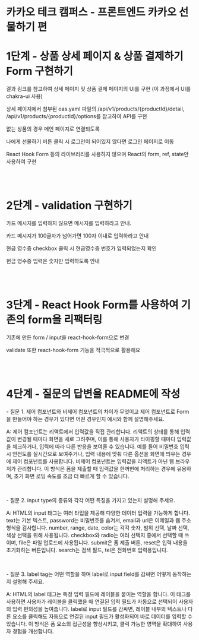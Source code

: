 # 카카오 테크 캠퍼스 - 프론트엔드 카카오 선물하기 편

<h1>1단계 - 상품 상세 페이지 & 상품 결제하기 Form 구현하기 </h1>
<p>결과 링크를 참고하여 상세 페이지 및 상품 결제 페이지의 UI를 구현 (이 과정에서 UI를 chakra-ui 사용)</p>
<p>상세 페이지에서 첨부된 oas.yaml 파일의 /api/v1/products/{productId}/detail, /api/v1/products/{productId}/options를 참고하여 API를 구현</p>
<p>없는 상품의 경우 메인 페이지로 연결되도록</p>
<p>나에게 선물하기 버튼 클릭 시 로그인이 되어있지 않다면 로그인 페이지로 이동</p>
<p>React Hook Form 등의 라이브러리를 사용하지 않으며 React의 form, ref, state만 사용하여 구현</p><br><br>

<h1>2단계 - validation 구현하기 </h1>
<p>카드 메시지를 입력하지 않으면 메시지를 입력하라고 안내.</p>
<p>카드 메시지가 100글자가 넘어가면 100자 이내로 입력하라고 안내</p>
<p>현금 영수증 checkbox 클릭 시 현금영수증 번호가 입력되었는지 확인</p>
<p>현금 영수증 입력은 숫자만 입력하도록 안내</p><br><br>

<h1>3단계 -  React Hook Form를 사용하여 기존의 form을 리팩터링 </h1>
<p>기존에 만든 form / input을 react-hook-form으로 변경</p>
<p>validate 또한 react-hook-form 기능을 적극적으로 활용해요</p><br><br>

<h1>4단계 - 질문의 답변을 README에 작성</h1>
<p>- 질문 1. 제어 컴포넌트와 비제어 컴포넌트의 차이가 무엇이고 제어 컴포넌트로 Form을 만들어야 하는 경우가 있다면 어떤 경우인지 예시와 함께 설명해주세요.</p>
<p>A: 제어 컴포넌트는 리액트에서 입력값을 직접 관리합니다. 리액트의 상태를 통해 입력값이 변경될 때마다 화면을 새로 그려주며, 이를 통해 사용자가 타이핑할 때마다 입력값을 체크하거나, 입력에 따라 다른 반응을 보여줄 수 있습니다. 예를 들어 비밀번호 입력 시 안전도를 실시간으로 보여주거나, 입력 내용에 맞춰 다른 옵션을 화면에 띄우는 경우에 제어 컴포넌트를 사용합니다. 비제어 컴포넌트는 입력값을 리액트가 아닌 웹 브라우저가 관리합니다. 이 방식은 폼을 제출할 때 입력값을 한꺼번에 처리하는 경우에 유용하며, 초기 화면 로딩 속도를 조금 더 빠르게 할 수 있습니다.</p><br>
<p>- 질문 2. input type의 종류와 각각 어떤 특징을 가지고 있는지 설명해 주세요.</p>
<p>A: HTML의 input 태그는 여러 타입을 제공해 다양한 데이터 입력을 가능하게 합니다. text는 기본 텍스트, password는 비밀번호를 숨겨서, email과 url은 이메일과 웹 주소 형식을 검사합니다. number, range, date, color는 각각 숫자, 범위 선택, 날짜 선택, 색상 선택을 위해 사용됩니다. checkbox와 radio는 여러 선택지 중에서 선택할 때 쓰이며, file은 파일 업로드에 사용됩니다. submit은 폼 제출 버튼, reset은 입력 내용을 초기화하는 버튼입니다. search는 검색 필드, tel은 전화번호 입력용입니다. </p><br>
<p>- 질문 3. label tag는 어떤 역할을 하며 label로 input field를 감싸면 어떻게 동작하는지 설명해 주세요.</p>
<p>A: 
HTML의 label 태그는 특정 입력 필드에 레이블을 붙이는 역할을 합니다. 이 태그를 사용하면 사용자가 레이블을 클릭했을 때 연결된 입력 필드가 자동으로 선택되어 사용자의 입력 편의성을 높여줍니다. label로 input 필드를 감싸면, 레이블 내부의 텍스트나 다른 요소를 클릭해도 자동으로 연결된 input 필드가 활성화되어 바로 데이터를 입력할 수 있습니다. 이 방식은 폼 요소의 접근성을 향상시키고, 클릭 가능한 영역을 확대하여 사용자 경험을 개선합니다.</p><br>
